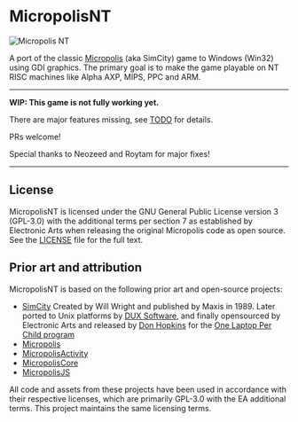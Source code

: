 # MicropolisNT

![Micropolis NT](micropolisnt.png)

A port of the classic [Micropolis](https://github.com/SimHacker/micropolis) (aka SimCity) game to Windows (Win32) using GDI graphics. The primary goal is to make the game playable on NT RISC machines like Alpha AXP, MIPS, PPC and ARM.

--------------

**WIP: This game is not fully working yet.**

There are major features missing, see [TODO](TODO.md) for details. 

PRs welcome!

Special thanks to Neozeed and Roytam for major fixes!

--------------

## License

MicropolisNT is licensed under the GNU General Public License version 3 (GPL-3.0) with the additional terms per section 7 as established by Electronic Arts when releasing the original Micropolis code as open source. See the [LICENSE](LICENSE) file for the full text.

## Prior art and attribution

MicropolisNT is based on the following prior art and open-source projects:

- [SimCity](https://en.wikipedia.org/wiki/SimCity_(1989_video_game)) Created by Will Wright and published by Maxis in 1989. Later ported to Unix platforms by [DUX Software](https://web.archive.org/web/19970714233606/http://www.dux.com/simctyux.html), and finally opensourced by Electronic Arts and released by [Don Hopkins](https://www.donhopkins.com/home/micropolis/) for the [One Laptop Per Child program](https://wiki.laptop.org/go/Micropolis) 
- [Micropolis](https://github.com/SimHacker/micropolis)
- [MicropolisActivity](https://github.com/SimHacker/micropolis/tree/master/micropolis-activity)
- [MicropolisCore](https://github.com/SimHacker/MicropolisCore)
- [MicropolisJS](https://github.com/graememcc/micropolisJS)

All code and assets from these projects have been used in accordance with their respective licenses, which are primarily GPL-3.0 with the EA additional terms. This project maintains the same licensing terms.
